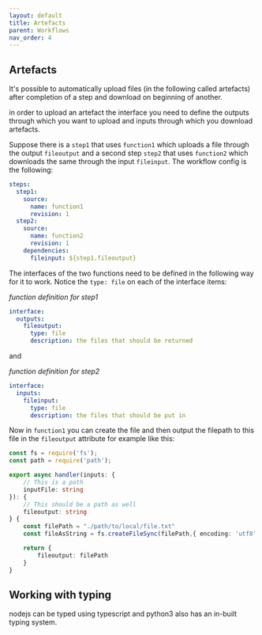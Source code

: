 ```yaml
---
layout: default
title: Artefacts
parent: Workflows
nav_order: 4
---
```


## Artefacts

It's possible to automatically upload files (in the following called artefacts) after completion of a step and download on beginning of another.

in order to upload an artefact the interface you need to define the outputs through which you want to upload and inputs through which you download artefacts.

Suppose there is a `step1` that uses `function1` which uploads a file through the output `fileoutput` and a second step `step2` that uses `function2` which downloads the same through the input `fileinput`. The workflow config is the following:

```yaml
steps:
  step1:
    source:
      name: function1
      revision: 1
  step2:
    source:
      name: function2
      revision: 1
    dependencies:
      fileinput: ${step1.fileoutput}
```

The interfaces of the two functions need to be defined in the following way for it to work. Notice the `type: file` on each of the interface items:

_function definition for step1_

```yaml
interface:
  outputs:
    fileoutput:
      type: file
      description: the files that should be returned
```

and

_function definition for step2_

```yaml
interface:
  inputs:
    fileinput:
      type: file
      description: the files that should be put in
```

Now in `function1` you can create the file and then output the filepath to this file in the `fileoutput` attribute for example like this:

```typescript
const fs = require('fs');
const path = require('path');

export async handler(inputs: {
    // This is a path
    inputFile: string
}): {
    // This should be a path as well
    fileoutput: string
} {
    const filePath = "./path/to/local/file.txt"
    const fileAsString = fs.createFileSync(filePath,{ encoding: 'utf8' });

    return {
        fileoutput: filePath
    }
}

```

## Working with typing

nodejs can be typed using typescript and python3 also has an in-built typing system.
